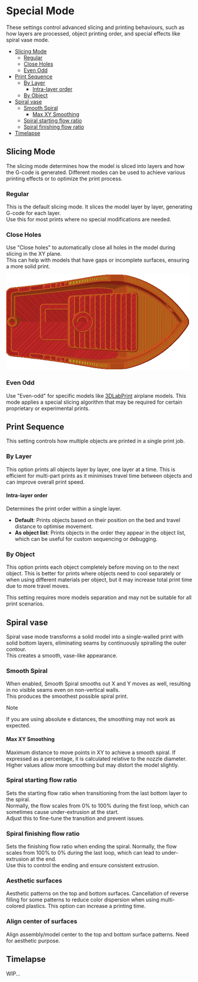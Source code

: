 # Special Mode

These settings control advanced slicing and printing behaviours, such as how layers are processed, object printing order, and special effects like spiral vase mode.

- [Slicing Mode](#slicing-mode)
  - [Regular](#regular)
  - [Close Holes](#close-holes)
  - [Even Odd](#even-odd)
- [Print Sequence](#print-sequence)
  - [By Layer](#by-layer)
    - [Intra-layer order](#intra-layer-order)
  - [By Object](#by-object)
- [Spiral vase](#spiral-vase)
  - [Smooth Spiral](#smooth-spiral)
    - [Max XY Smoothing](#max-xy-smoothing)
  - [Spiral starting flow ratio](#spiral-starting-flow-ratio)
  - [Spiral finishing flow ratio](#spiral-finishing-flow-ratio)
- [Timelapse](#timelapse)

## Slicing Mode

The slicing mode determines how the model is sliced into layers and how the G-code is generated. Different modes can be used to achieve various printing effects or to optimize the print process.

### Regular

This is the default slicing mode. It slices the model layer by layer, generating G-code for each layer.  
Use this for most prints where no special modifications are needed.

### Close Holes

Use "Close holes" to automatically close all holes in the model during slicing in the XY plane.  
This can help with models that have gaps or incomplete surfaces, ensuring a more solid print.

![close-holes](https://github.com/SoftFever/OrcaSlicer/blob/main/doc/images/slicing-mode/close-holes.png?raw=true)

### Even Odd

Use "Even-odd" for specific models like [3DLabPrint](https://3dlabprint.com) airplane models. This mode applies a special slicing algorithm that may be required for certain proprietary or experimental prints.

## Print Sequence

This setting controls how multiple objects are printed in a single print job.

### By Layer

This option prints all objects layer by layer, one layer at a time. This is efficient for multi-part prints as it minimises travel time between objects and can improve overall print speed.

#### Intra-layer order

Determines the print order within a single layer.

- **Default**: Prints objects based on their position on the bed and travel distance to optimise movement.
- **As object list**: Prints objects in the order they appear in the object list, which can be useful for custom sequencing or debugging.

### By Object

This option prints each object completely before moving on to the next object. This is better for prints where objects need to cool separately or when using different materials per object, but it may increase total print time due to more travel moves.

This setting requires more models separation and may not be suitable for all print scenarios.

## Spiral vase

Spiral vase mode transforms a solid model into a single-walled print with solid bottom layers, eliminating seams by continuously spiralling the outer contour.  
This creates a smooth, vase-like appearance.

### Smooth Spiral

When enabled, Smooth Spiral smooths out X and Y moves as well, resulting in no visible seams even on non-vertical walls.  
This produces the smoothest possible spiral print.

> [!NOTE]
> If you are using absolute e distances, the smoothing may not work as expected.

#### Max XY Smoothing

Maximum distance to move points in XY to achieve a smooth spiral. If expressed as a percentage, it is calculated relative to the nozzle diameter.  
Higher values allow more smoothing but may distort the model slightly.

### Spiral starting flow ratio

Sets the starting flow ratio when transitioning from the last bottom layer to the spiral.  
Normally, the flow scales from 0% to 100% during the first loop, which can sometimes cause under-extrusion at the start.  
Adjust this to fine-tune the transition and prevent issues.

### Spiral finishing flow ratio

Sets the finishing flow ratio when ending the spiral. Normally, the flow scales from 100% to 0% during the last loop, which can lead to under-extrusion at the end.  
Use this to control the ending and ensure consistent extrusion.

### Aesthetic surfaces

Aesthetic patterns on the top and bottom surfaces. Cancellation of reverse filling for some patterns to reduce color dispersion when using multi-colored plastics. This option can increase a printing time.

### Align center of surfaces

Align assembly/model center to the top and bottom surface patterns. Need for aesthetic purpose.

## Timelapse

WIP...
